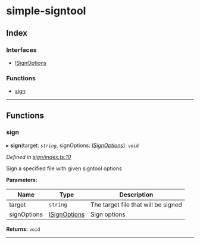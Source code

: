 
#  simple-signtool

## Index

### Interfaces

* [ISignOptions](interfaces/isignoptions.md)

### Functions

* [sign](#sign)

---

## Functions

<a id="sign"></a>

###  sign

▸ **sign**(target: *`string`*, signOptions: *[ISignOptions](interfaces/isignoptions.md)*): `void`

*Defined in [sign/index.ts:10](https://github.com/djbreen7/simple-signtool/blob/8ac74ec/src/sign/index.ts#L10)*

Sign a specified file with given signtool options

**Parameters:**

| Name | Type | Description |
| ------ | ------ | ------ |
| target | `string` |  The target file that will be signed |
| signOptions | [ISignOptions](interfaces/isignoptions.md) |  Sign options |

**Returns:** `void`

___

